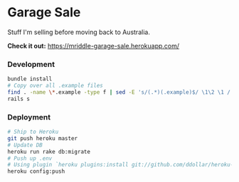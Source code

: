 # Garage Sale

Stuff I'm selling before moving back to Australia.

**Check it out:** https://mriddle-garage-sale.herokuapp.com/

### Development

```bash
bundle install
# Copy over all .example files
find . -name \*.example -type f | sed -E 's/(.*)(.example)$/ \1\2 \1 /' | xargs -t -n2 cp
rails s
```

### Deployment

```bash
# Ship to Heroku
git push heroku master
# Update DB
heroku run rake db:migrate
# Push up .env
# Using plugin `heroku plugins:install git://github.com/ddollar/heroku-config.git`
heroku config:push
```

